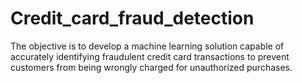 # Credit_card_fraud_detection
The objective is to develop a machine learning solution capable of accurately identifying fraudulent credit card transactions to prevent customers from being wrongly charged for unauthorized purchases.
